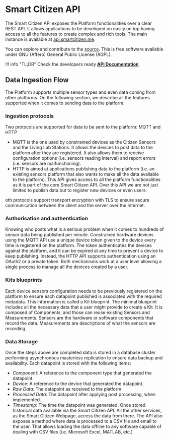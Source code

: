 # Smart Citizen API

The Smart Citizen API exposes the Platform functionalities over a clear REST API. It allows applications to be developed on easily on top having access to all the features to create complex and rich tools. The main instance is available at [api.smartcitizen.me](https://api.smartcitizen.me/). 

You can explore and contribute to the [source](https://github.com/fablabbcn/smartcitizen-api). This is free software available under GNU (Affero) General Public License (AGPL).

!!! info "TL;DR"
	Check the developers ready [**API Documentation**](https://developer.smartcitizen.me/)

## Data Ingestion Flow

The Platform supports multiple sensor types and even data coming from other platforms. On the following section, we describe all the features supported when it comes to sending data to the platform.

### Ingestion protocols

Two protocols are supported for data to be sent to the platform: MQTT and HTTP

- MQTT is the one used by constrained devices as the Citizen Sensors and the Living Lab Stations. It allows the devices to post data to the platform after they are registered. It also allows them to receive configuration options (i.e. sensors reading interval) and report errors (i.e. sensors are malfunctioning).
- HTTP is aimed at applications publishing data to the platform (i.e. an existing sensors platform that also wants to make all the data available to the platform). This API gives access to all the platform functionalities as it is part of the core Smart Citizen API. Over this API we are not just limited to publish data but to register new devices or even users.

oth protocols support transport encryption with TLS to ensure secure communication between the client and the server over the Internet.

### Authorisation and authentication

Knowing who posts what is a serious problem when it comes to hundreds of sensor data being published per minute. Constrained hardware devices using the MQTT API use a unique device token given to the device every time is registered on the platform. The token authenticates the devices against the platform, and it can be expired at any time to prevent a device to keep publishing. Instead, the HTTP API supports authentication using an OAuth2 or a private token. Both mechanisms work at a user level allowing a single process to manage all the devices created by a user.

### Kits blueprints

Each device sensors configuration needs to be previously registered on the platform to ensure each datapoint published is associated with the required metadata. This information is called a Kit blueprint. The minimal blueprint includes all the necessary data that a user might provide to create a Kit. It is composed of Components, and those can reuse existing Sensors and Measurements. Sensors are the hardware or software components that record the data. Measurements are descriptions of what the sensors are recording.

### Data Storage

Once the steps above are completed data is stored in a database cluster performing asynchronous masterless replication to ensure data backup and availability. Each datapoint is stored with the following items:

- _Component_: A reference to the component type that generated the datapoint.
- _Device_: A reference to the device that generated the datapoint.
- _Raw Data_: The datapoint as received to the platform
- _Processed Data_: The datapoint after applying post processing, when
implemented.
- _Timestamp_: The time the datapoint was generated.
Once stored historical data available via the Smart Citizen API. All the other services, as the Smart Citizen Webpage, access the data from there. The API also exposes a method where data is processed to a CSV file and email to the user. That allows loading the data offline to any software capable of dealing with CSV files (i.e. Microsoft Excel, MATLAB, etc.)
